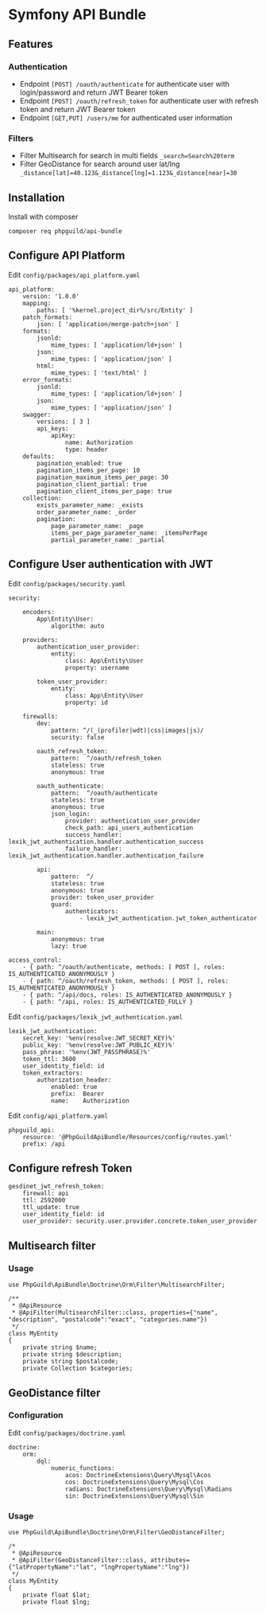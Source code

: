 # Symfony API Bundle

## Features

### Authentication
- Endpoint `[POST] /oauth/authenticate` for authenticate user with login/password and return JWT Bearer token
- Endpoint `[POST] /oauth/refresh_token` for authenticate user with refresh token and return JWT Bearer token
- Endpoint `[GET,PUT] /users/me` for authenticated user information

### Filters
- Filter Multisearch for search in multi fields `_search=Search%20term`
- Filter GeoDistance for search around user lat/lng `_distance[lat]=40.123&_distance[lng]=1.123&_distance[near]=30`

## Installation

Install with composer

    composer req phpguild/api-bundle

## Configure API Platform

Edit `config/packages/api_platform.yaml`

    api_platform:
        version: '1.0.0'
        mapping:
            paths: [ '%kernel.project_dir%/src/Entity' ]
        patch_formats:
            json: [ 'application/merge-patch+json' ]
        formats:
            jsonld:
                mime_types: [ 'application/ld+json' ]
            json:
                mime_types: [ 'application/json' ]
            html:
                mime_types: [ 'text/html' ]
        error_formats:
            jsonld:
                mime_types: [ 'application/ld+json' ]
            json:
                mime_types: [ 'application/json' ]
        swagger:
            versions: [ 3 ]
            api_keys:
                apiKey:
                    name: Authorization
                    type: header
        defaults:
            pagination_enabled: true
            pagination_items_per_page: 10
            pagination_maximum_items_per_page: 30
            pagination_client_partial: true
            pagination_client_items_per_page: true
        collection:
            exists_parameter_name: _exists
            order_parameter_name: _order
            pagination:
                page_parameter_name: _page
                items_per_page_parameter_name: _itemsPerPage
                partial_parameter_name: _partial

## Configure User authentication with JWT

Edit `config/packages/security.yaml`

    security:

        encoders:
            App\Entity\User:
                algorithm: auto

        providers:
            authentication_user_provider:
                entity:
                    class: App\Entity\User
                    property: username

            token_user_provider:
                entity:
                    class: App\Entity\User
                    property: id

        firewalls:
            dev:
                pattern: ^/(_(profiler|wdt)|css|images|js)/
                security: false

            oauth_refresh_token:
                pattern:  ^/oauth/refresh_token
                stateless: true
                anonymous: true
    
            oauth_authenticate:
                pattern:  ^/oauth/authenticate
                stateless: true
                anonymous: true
                json_login:
                    provider: authentication_user_provider
                    check_path: api_users_authentication
                    success_handler: lexik_jwt_authentication.handler.authentication_success
                    failure_handler: lexik_jwt_authentication.handler.authentication_failure
    
            api:
                pattern:  ^/
                stateless: true
                anonymous: true
                provider: token_user_provider
                guard:
                    authenticators:
                        - lexik_jwt_authentication.jwt_token_authenticator

            main:
                anonymous: true
                lazy: true

    access_control:
        - { path: ^/oauth/authenticate, methods: [ POST ], roles: IS_AUTHENTICATED_ANONYMOUSLY }
        - { path: ^/oauth/refresh_token, methods: [ POST ], roles: IS_AUTHENTICATED_ANONYMOUSLY }
        - { path: ^/api/docs, roles: IS_AUTHENTICATED_ANONYMOUSLY }
        - { path: ^/api, roles: IS_AUTHENTICATED_FULLY }


Edit `config/packages/lexik_jwt_authentication.yaml`

    lexik_jwt_authentication:
        secret_key: '%env(resolve:JWT_SECRET_KEY)%'
        public_key: '%env(resolve:JWT_PUBLIC_KEY)%'
        pass_phrase: '%env(JWT_PASSPHRASE)%'
        token_ttl: 3600
        user_identity_field: id
        token_extractors:
            authorization_header:
                enabled: true
                prefix:  Bearer
                name:    Authorization

Edit `config/api_platform.yaml`

    phpguild_api:
        resource: '@PhpGuildApiBundle/Resources/config/routes.yaml'
        prefix: /api

## Configure refresh Token

    gesdinet_jwt_refresh_token:
        firewall: api
        ttl: 2592000
        ttl_update: true
        user_identity_field: id
        user_provider: security.user.provider.concrete.token_user_provider

## Multisearch filter

### Usage

    use PhpGuild\ApiBundle\Doctrine\Orm\Filter\MultisearchFilter;
    
    /**
     * @ApiResource
     * @ApiFilter(MultisearchFilter::class, properties={"name", "description", "postalcode":"exact", "categories.name"})
     */
    class MyEntity
    {
        private string $name;
        private string $description;
        private string $postalcode;
        private Collection $categories;

## GeoDistance filter

### Configuration

Edit `config/packages/doctrine.yaml`

    doctrine:
        orm:
            dql:
                numeric_functions:
                    acos: DoctrineExtensions\Query\Mysql\Acos
                    cos: DoctrineExtensions\Query\Mysql\Cos
                    radians: DoctrineExtensions\Query\Mysql\Radians
                    sin: DoctrineExtensions\Query\Mysql\Sin

### Usage

    use PhpGuild\ApiBundle\Doctrine\Orm\Filter\GeoDistanceFilter;
    
    /*
     * @ApiResource
     * @ApiFilter(GeoDistanceFilter::class, attributes={"latPropertyName":"lat", "lngPropertyName":"lng"})
     */
    class MyEntity
    {
        private float $lat;
        private float $lng;

